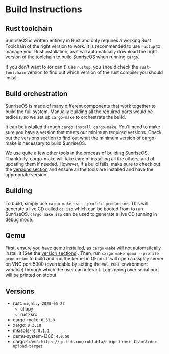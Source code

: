 # Build Instructions

## Rust toolchain

SunriseOS is written entirely in Rust and only requires a working Rust Toolchain
of the right version to work. It is recommended to use `rustup` to manage your
Rust installation, as it will automatically download the right version of the
toolchain to build SunriseOS when running `cargo`.

If you don't want to (or can't) use `rustup`, you should check the
`rust-toolchain` version to find out which version of the rust compiler you
should install.

## Build orchestration

SunriseOS is made of many different components that work together to build the
full system. Manually building all the required parts would be tedious, so we
set up `cargo-make` to orchestrate the build.

It can be installed through `cargo install cargo-make`. You'll need to make sure
you have a version that meets our minimum required versions. Check out the
[versions section](#versions) to find out what the minimum version of cargo-make
is necessary to build SunriseOS.

We use quite a few other tools in the process of building SunriseOS. Thankfully,
cargo-make will take care of installing all the others, and of updating them if
needed. However, if a build fails, make sure to check out the [versions
section](#versions) and ensure all the tools are installed and have the
appropriate version.

## Building

To build, simply use `cargo make iso --profile production`. This will generate a
live CD called `os.iso` which can be booted from to run SunriseOS.
`cargo make iso` can be used to generate a live CD running in debug mode.

## Qemu

First, ensure you have qemu installed, as `cargo-make` will not automatically
install it (See the [version sections](#versions)). Then, run `cargo make qemu
--profile production` to build and run the kernel in QEmu. It will open a display
server on VNC port 5900 (overridable by setting the `VNC_PORT` environment
variable) through which the user can interact. Logs going over serial port will be
printed on stdout.

## Versions

- rust: `nightly-2020-05-27`
  - clippy
  - rust-src
- cargo-make: `0.31.0`
- xargo: `0.3.18`
- mkisofs-rs: `0.1.1`
- qemu-system-i386: `4.0.50`
- cargo-travis: `https://github.com/roblabla/cargo-travis` branch `doc-upload-target`
